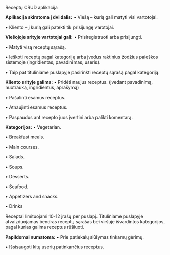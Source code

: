 Receptų CRUD aplikacija

**Aplikacija skirstoma į dvi dalis:**
• Viešą – kurią gali matyti visi vartotojai.

• Kliento – į kurią gali patekti tik prisijungę varotojai.

**Viešojoje srityje vartotojai gali:**
• Prisiregistruoti arba prisijungti.

• Matyti visą receptų sąrašą.

• Ieškoti receptų pagal kategoriją arba įvedus raktinius žodžius paieškos sistemoje (ingridientas, pavadinimas, useris).

• Taip pat tituliniame puslapyje pasirinkti receptų sąrašą pagal kategoriją.

**Kliento srityje galima:**
• Pridėti naujus receptus. (įvedant pavadinimą, nuotrauką, ingridientus, aprašymą)

• Pašalinti esamus receptus.

• Atnaujinti esamus receptus.

• Paspaudus ant recepto juos įvertini arba palikti komentarą.

**Kategorijos:**
• Vegetarian.

• Breakfast meals.

• Main courses.

• Salads.

• Soups.

• Desserts.

• Seafood.

• Appetizers and snacks.

• Drinks

Receptai limituojami 10-12 įrašų per puslapį. Tituliniame puslapyje atvaizduojamas bendras receptų sąrašas bei viršuje išvardintos kategorijos, pagal kurias galima receptus rūšiuoti.

**Papildomai numatoma:**
• Prie patiekalų siūlymas tinkamų gėrimų.

• Išsisaugoti kitų userių patinkančius receptus.
